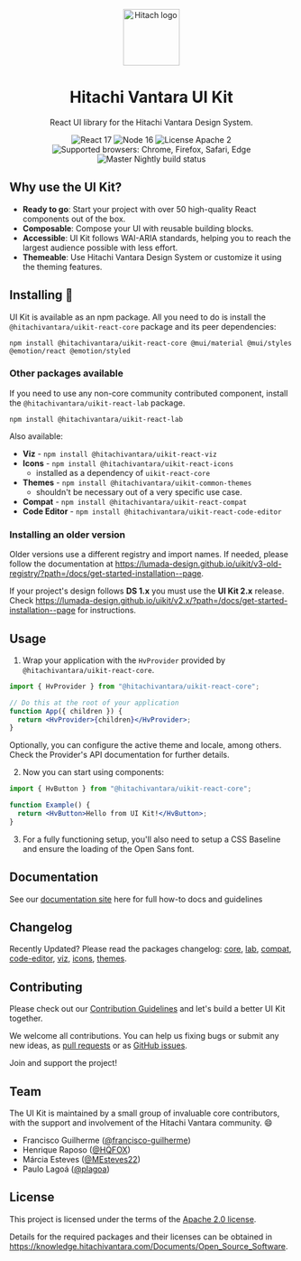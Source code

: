 <p align="center">
  <a href="https://github.com/chakra-ui/chakra-ui">
    <img src="https://user-images.githubusercontent.com/14975353/194580478-9d952473-7d06-4572-b5e4-232cb8f67cc2.png" alt="Hitach logo" width="100" />
  </a>
</p>

<h1 align="center">Hitachi Vantara UI Kit</h1>

<p align="center">React UI library for the Hitachi Vantara Design System.
</p>

<div align="center">

![React 17](https://img.shields.io/badge/react-17-blue.svg)
![Node 16](https://img.shields.io/badge/node-16.13.1-brightgreen.svg)
![License Apache 2](https://img.shields.io/badge/license-Apache%202-blue.svg)
![Supported browsers: Chrome, Firefox, Safari, Edge](https://img.shields.io/badge/plataforms-chrome%20%7C%20firefox%20%7C%20safari%20%7C%20edge-blue.svg)
<br>
![Master Nightly build status](https://github.com/lumada-design/hv-uikit-react/workflows/Master%20Nightly/badge.svg)

</div>

## Why use the UI Kit?

- **Ready to go**: Start your project with over 50 high-quality React components out of the box.
- **Composable**: Compose your UI with reusable building blocks.
- **Accessible**: UI Kit follows WAI-ARIA standards, helping you to reach the largest audience possible with less effort.
- **Themeable**: Use Hitachi Vantara Design System or customize it using the theming features.

## Installing 🚀

UI Kit is available as an npm package.
All you need to do is install the `@hitachivantara/uikit-react-core` package and its peer dependencies:

```shell
npm install @hitachivantara/uikit-react-core @mui/material @mui/styles @emotion/react @emotion/styled
```

### Other packages available

If you need to use any non-core community contributed component, install the `@hitachivantara/uikit-react-lab` package.

```shell
npm install @hitachivantara/uikit-react-lab
```

Also available:

- **Viz** - `npm install @hitachivantara/uikit-react-viz`
- **Icons** - `npm install @hitachivantara/uikit-react-icons`
  - installed as a dependency of `uikit-react-core`
- **Themes** - `npm install @hitachivantara/uikit-common-themes`
  - shouldn't be necessary out of a very specific use case.
- **Compat** - `npm install @hitachivantara/uikit-react-compat`
- **Code Editor** - `npm install @hitachivantara/uikit-react-code-editor`

### Installing an older version

Older versions use a different registry and import names. If needed, please follow the documentation at https://lumada-design.github.io/uikit/v3-old-registry/?path=/docs/get-started-installation--page.

If your project's design follows **DS 1.x** you must use the **UI Kit 2.x** release. Check https://lumada-design.github.io/uikit/v2.x/?path=/docs/get-started-installation--page for instructions.

## Usage

1. Wrap your application with the `HvProvider` provided by `@hitachivantara/uikit-react-core`.

```jsx
import { HvProvider } from "@hitachivantara/uikit-react-core";

// Do this at the root of your application
function App({ children }) {
  return <HvProvider>{children}</HvProvider>;
}
```

Optionally, you can configure the active theme and locale, among others.
Check <LinkTo kind="Guides/Provider" story="Main" className="sbdocs sbdocs-a">the Provider's API documentation</LinkTo> for further details.

2. Now you can start using components:

```jsx
import { HvButton } from "@hitachivantara/uikit-react-core";

function Example() {
  return <HvButton>Hello from UI Kit!</HvButton>;
}
```

3. For a fully functioning setup, you'll also need to setup a <LinkTo kind="Guides/CSS Baseline" story="Page" className="sbdocs sbdocs-a">CSS Baseline</LinkTo>
   and ensure <LinkTo kind="Guides/Typography" story="Description" className="sbdocs sbdocs-a">the loading of the Open Sans font</LinkTo>.

## Documentation

See our [documentation site](https://lumada-design.github.io/uikit/master/) here for full how-to docs and guidelines

## Changelog

Recently Updated? Please read the packages changelog: [core](/packages/core/CHANGELOG.md), [lab](/packages/lab/CHANGELOG.md), [compat](/packages/compat/CHANGELOG.md), [code-editor](/packages/code-editor/CHANGELOG.md), [viz](/packages/viz/CHANGELOG.md), [icons](/packages/icons/CHANGELOG.md), [themes](/packages/themes/CHANGELOG.md).

## Contributing

Please check out our [Contribution Guidelines](/CONTRIBUTING.md) and let's build a better UI Kit together.

We welcome all contributions. You can help us fixing bugs or submit any new ideas, as [pull requests](https://github.com/lumada-design/hv-uikit-react/blob/master/CONTRIBUTING.md#submitting-a-pull-request) or as [GitHub issues](https://github.com/lumada-design/hv-uikit-react/blob/master/CONTRIBUTING.md#submitting-an-issue).

Join and support the project!

## Team

The UI Kit is maintained by a small group of invaluable core contributors, with the support and involvement of the Hitachi Vantara community. 😄

- Francisco Guilherme ([@francisco-guilherme](https://github.com/frncisco-guilherme))
- Henrique Raposo ([@HQFOX](https://github.com/HQFOX))
- Márcia Esteves ([@MEsteves22](https://github.com/MEsteves22))
- Paulo Lagoá ([@plagoa](https://github.com/plagoa))

## License

This project is licensed under the terms of the [Apache 2.0 license](/LICENSE.md).

Details for the required packages and their licenses can be obtained in https://knowledge.hitachivantara.com/Documents/Open_Source_Software.
